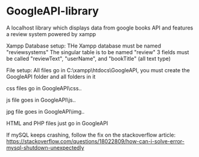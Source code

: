 # GoogleAPI-library
A localhost library which displays data from google books API and features a review system powered by xampp

Xampp Database setup:
  THe Xampp database must be named "reviewsystems" 
  The singular table is to be named "review"
  3 fields must be called "reviewText", "userName", and "bookTitle" (all text type)

File setup:
  All files go in C:\xampp\htdocs\GoogleAPI, you must create the GoogleAPI folder and all folders in it
  
  css files go in GoogleAPI\css\.. 
  
  js file goes in GoogleAPI\js\.. 
  
  jpg file goes in GoogleAPI\img\..
  
  HTML and PHP files just go in GoogleAPI

If mySQL keeps crashing, follow the fix on the stackoverflow article: https://stackoverflow.com/questions/18022809/how-can-i-solve-error-mysql-shutdown-unexpectedly

